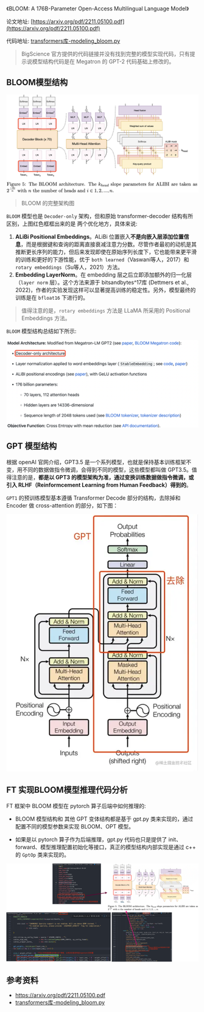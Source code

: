 《BLOOM: A 176B-Parameter Open-Access Multilingual Language Model》

论文地址: [https://arxiv.org/pdf/2211.05100.pdf](https://arxiv.org/pdf/2211.05100.pdf)

代码地址: [transformers库-modeling_bloom.py](https://github.com/huggingface/transformers/blob/main/src/transformers/models/bloom/modeling_bloom.py)

> BigScience 官方提供的代码链接并没有找到完整的模型实现代码，只有提示说模型结构代码是在 Megatron 的 GPT-2 代码基础上修改的。

## BLOOM模型结构

![bloom_architecture](../../images/BLOOM/bloom_architecture.png)

> BLOOM 的完整架构图

`BLOOM` 模型也是 `Decoder-only` 架构，但和原始 transformer-decoder 结构有所区别，上图红色框框出来的是 两个优化地方，具体来说:

1. **ALiBi Positional Embeddings**。ALiBi 位置嵌入**不是向嵌入层添加位置信息**，而是根据键和查询的距离直接衰减注意力分数。尽管作者最初的动机是其推断更长序列的能力，但后来发现即使在原始序列长度下，它也能带来更平滑的训练和更好的下游性能，优于 `both learned`（Vaswani等人，2017）和 `rotary embeddings`（Su等人，2021）方法。
2. **Embedding LayerNorm**。在 embedding 层之后立即添加额外的归一化层（`layer norm` 层）。这个方法来源于 bitsandbytes^17库 (Dettmers et al., 2022)，作者的实验发现这样可以显著提高训练的稳定性。另外，模型最终的训练是在  `bfloat16` 下进行的。

> 值得注意的是，`rotary embeddings` 方法是 LLaMA 所采用的 Positional Embeddings 方法。

`BLOOM` 模型结构总结如下所示:

![bloom_architecture](../../images/BLOOM/bloom_architecture2.png)

## GPT 模型结构

根据 openAI 官网介绍，GPT3.5 是一个系列模型，也就是保持基本训练框架不变，用不同的数据做指令微调，会得到不同的模型，这些模型都叫做 GPT3.5。值得注意的是，**都是以 GPT3 的模型架构为准，通过变换训练数据做指令微调，或引入 RLHF（Reinformcement Learning from Human Feedback）得到的**。

`GPT1` 的预训练模型基本遵循 Transformer Decode 部分的结构，去除掉和 Encoder 做 cross-attention 的部分，如下图：

![gpt](../../images/BLOOM/gpt.png)

## FT 实现BLOOM模型推理代码分析

FT 框架中 BLOOM 模型在 pytorch 算子后端中如何推理的:

- BLOOM 模型结构和 其他 GPT 变体结构都是基于 gpt.py 类来实现的，通过配置不同的模型参数来实现 BLOOM、OPT 模型。

- 如果是以 pytorch 算子作为后端推理，gpt.py 代码也只是提供了 init、forward、模型推理配置初始化等接口，真正的模型结构内部实现是通过 c++ 的 `GptOp` 类来实现的。

![bloom_src_analysis](../../images/BLOOM/bloom_gpt_com.drawio.png)

## 参考资料

- https://arxiv.org/pdf/2211.05100.pdf
- [transformers库-modeling_bloom.py](https://github.com/huggingface/transformers/blob/main/src/transformers/models/bloom/modeling_bloom.py)
